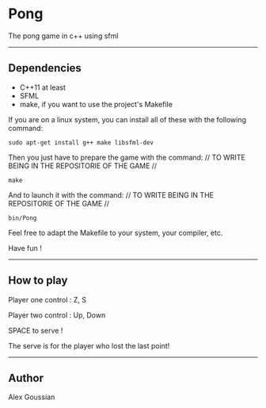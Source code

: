 # Pong

The pong game in c++ using sfml

---

## Dependencies

* C++11 at least
* SFML
* make, if you want to use the project's Makefile

If you are on a linux system, you can install all of these with the following command:

	sudo apt-get install g++ make libsfml-dev

Then you just have to prepare the game with the command: 
 // TO WRITE BEING IN THE REPOSITORIE OF THE GAME //
	
	make

And to launch it with the command: 
 // TO WRITE BEING IN THE REPOSITORIE OF THE GAME //

	bin/Pong

Feel free to adapt the Makefile to your system, your compiler, etc.

Have fun !

---

## How to play

Player one control : Z, S

Player two control : Up, Down

SPACE to serve !

The serve is for the player who lost the last point!

---

## Author

Alex Goussian
